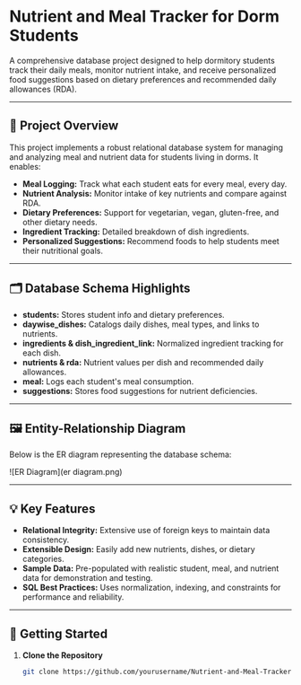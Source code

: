 # Nutrient and Meal Tracker for Dorm Students

A comprehensive database project designed to help dormitory students track their daily meals, monitor nutrient intake, and receive personalized food suggestions based on dietary preferences and recommended daily allowances (RDA).

---

## 🚀 Project Overview

This project implements a robust relational database system for managing and analyzing meal and nutrient data for students living in dorms. It enables:

- **Meal Logging:** Track what each student eats for every meal, every day.
- **Nutrient Analysis:** Monitor intake of key nutrients and compare against RDA.
- **Dietary Preferences:** Support for vegetarian, vegan, gluten-free, and other dietary needs.
- **Ingredient Tracking:** Detailed breakdown of dish ingredients.
- **Personalized Suggestions:** Recommend foods to help students meet their nutritional goals.

---

## 🗂️ Database Schema Highlights

- **students:** Stores student info and dietary preferences.
- **daywise_dishes:** Catalogs daily dishes, meal types, and links to nutrients.
- **ingredients & dish_ingredient_link:** Normalized ingredient tracking for each dish.
- **nutrients & rda:** Nutrient values per dish and recommended daily allowances.
- **meal:** Logs each student's meal consumption.
- **suggestions:** Stores food suggestions for nutrient deficiencies.

---

## 🖼️ Entity-Relationship Diagram

Below is the ER diagram representing the database schema:

![ER Diagram](er diagram.png)

---

## 💡 Key Features

- **Relational Integrity:** Extensive use of foreign keys to maintain data consistency.
- **Extensible Design:** Easily add new nutrients, dishes, or dietary categories.
- **Sample Data:** Pre-populated with realistic student, meal, and nutrient data for demonstration and testing.
- **SQL Best Practices:** Uses normalization, indexing, and constraints for performance and reliability.

---

## 🏁 Getting Started

1. **Clone the Repository**
   ```sh
   git clone https://github.com/yourusername/Nutrient-and-Meal-Tracker.git
   ```
